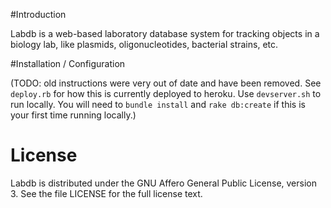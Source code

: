 #Introduction

Labdb is a web-based laboratory database system for tracking objects in a biology lab, like plasmids, oligonucleotides, bacterial strains, etc.

#Installation / Configuration

(TODO: old instructions were very out of date and have been removed.  See `deploy.rb` for how this is currently deployed to heroku.  Use `devserver.sh` to run locally.  You will need to `bundle install` and `rake db:create` if this is your first time running locally.)

# License

Labdb is distributed under the GNU Affero General Public License, version 3.  See the file LICENSE for the full license text.




